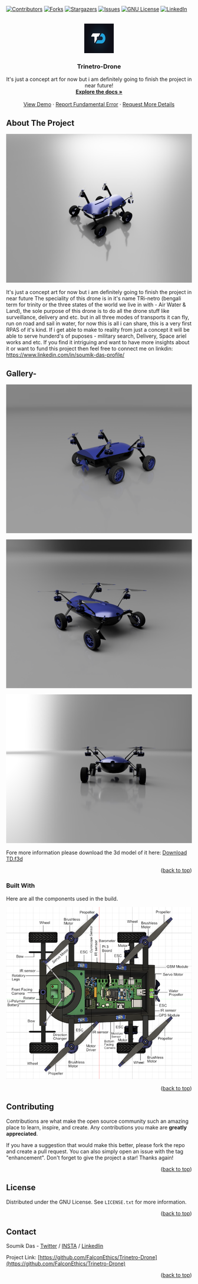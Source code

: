 <a name="readme-top"></a>
[![Contributors][contributors-shield]][contributors-url]
[![Forks][forks-shield]][forks-url]
[![Stargazers][stars-shield]][stars-url]
[![Issues][issues-shield]][issues-url]
[![GNU License][license-shield]][license-url]
[![LinkedIn][linkedin-shield]][linkedin-url]


<!-- PROJECT LOGO -->
<br />
<div align="center">
  <a href="https://github.com/FalconEthics/Trinetro-Drone">
    <img src="logo.png" alt="Logo" width="80" height="80">
  </a>

  <h3 align="center">Trinetro-Drone</h3>

  <p align="center">
    It's just a concept art for now but i am definitely going to finish the project in near future!
    <br />
    <a href="https://github.com/FalconEthics/Trinetro-Drone"><strong>Explore the docs »</strong></a>
    <br />
    <br />
    <a href="https://github.com/FalconEthics/Trinetro-Drone/blob/main/Trinetro_Drone_2022-Sep-03_04-24-43AM-000_CustomizedView26681168714_mp4.mp4">View Demo</a>
    ·
    <a href="https://github.com/FalconEthics/Trinetro-Drone/issues">Report Fundamental Error</a>
    ·
    <a href="https://github.com/FalconEthics/Trinetro-Drone/issues">Request More Details</a>
  </p>
</div>



<!-- TABLE OF CONTENTS -->
<!-- <details>
  <summary>Table of Contents</summary>
  <ol>
    <li>
      <a href="#about-the-project">About The Project</a>
      <ul>
        <li><a href="#built-with">Built With</a></li>
      </ul>
    </li>
    <li>
      <a href="#getting-started">Getting Started</a>
      <ul>
        <li><a href="#prerequisites">Prerequisites</a></li>
        <li><a href="#installation">Installation</a></li>
      </ul>
    </li>
    <li><a href="#usage">Usage</a></li>
    <li><a href="#roadmap">Roadmap</a></li>
    <li><a href="#contributing">Contributing</a></li>
    <li><a href="#license">License</a></li>
    <li><a href="#contact">Contact</a></li>
    <li><a href="#acknowledgments">Acknowledgments</a></li>
  </ol>
</details> -->



<!-- ABOUT THE PROJECT -->
## About The Project

[![Product Name Screen Shot][product-screenshot]](https://github.com/FalconEthics/Trinetro-Drone)

It's just a concept art for now but i am definitely going to finish the project in near future The speciality of this drone is in it's name TRi-netro (bengali term for trinity or the three states of the world we live in with - Air Water & Land), the sole purpose of this drone is to do all the drone stuff like surveillance, delivery and etc. but in all three modes of transports it can fly, run on road and sail in water, for now this is all i can share, this is a very first RPAS of it's kind. If i get able to make to reality from just a concept it will be able to serve hunderd's of puposes - military search, Delivery, Space ariel works and etc. If you find it intriguing and want to have more insights about it or want to fund this project then feel free to connect me on linkdin: https://www.linkedin.com/in/soumik-das-profile/



## Gallery- 

[![Product Name Screen Shot][product-screenshot2]](https://github.com/FalconEthics/Trinetro-Drone)

[![Product Name Screen Shot][product-screenshot3]](https://github.com/FalconEthics/Trinetro-Drone)

[![Product Name Screen Shot][product-screenshot4]](https://github.com/FalconEthics/Trinetro-Drone)

Fore more information please download the 3d model of it here: <a href="https://github.com/FalconEthics/Trinetro-Drone/blob/main/Trinetro%20Drone%20v43.f3d">Download TD.f3d</a>

<p align="right">(<a href="#readme-top">back to top</a>)</p>



### Built With

Here are all the components used in the build.

[![Product Name Screen Shot][product-components]](https://github.com/FalconEthics/Trinetro-Drone)

<p align="right">(<a href="#readme-top">back to top</a>)</p>



<!-- CONTRIBUTING -->
## Contributing

Contributions are what make the open source community such an amazing place to learn, inspire, and create. Any contributions you make are **greatly appreciated**.

If you have a suggestion that would make this better, please fork the repo and create a pull request. You can also simply open an issue with the tag "enhancement".
Don't forget to give the project a star! Thanks again!

<p align="right">(<a href="#readme-top">back to top</a>)</p>



<!-- LICENSE -->
## License

Distributed under the GNU License. See `LICENSE.txt` for more information.

<p align="right">(<a href="#readme-top">back to top</a>)</p>



<!-- CONTACT -->
## Contact

Soumik Das - [Twitter](https://twitter.com/SoumikD95642409) / [INSTA](https://www.instagram.com/itz.raaj.das/) / [Linkedlin](https://www.linkedin.com/in/soumik-das-profile/)

Project Link: [https://github.com/FalconEthics/Trinetro-Drone](https://github.com/FalconEthics/Trinetro-Drone)

<p align="right">(<a href="#readme-top">back to top</a>)</p>

<!-- MARKDOWN LINKS & IMAGES -->
<!-- https://www.markdownguide.org/basic-syntax/#reference-style-links -->
[contributors-shield]: https://img.shields.io/github/contributors/FalconEthics/Trinetro-Drone.svg?style=for-the-badge
[contributors-url]: https://github.com/FalconEthics/Trinetro-Drone/graphs/contributors
[forks-shield]: https://img.shields.io/github/forks/FalconEthics/Trinetro-Drone.svg?style=for-the-badge
[forks-url]: https://github.com/FalconEthics/Trinetro-Drone/network/members
[stars-shield]: https://img.shields.io/github/stars/FalconEthics/Trinetro-Drone.svg?style=for-the-badge
[stars-url]: https://github.com/FalconEthics/Trinetro-Drone/stargazers
[issues-shield]: https://img.shields.io/github/issues/FalconEthics/Trinetro-Drone.svg?style=for-the-badge
[issues-url]: https://github.com/FalconEthics/Trinetro-Drone/issues
[license-shield]: https://img.shields.io/github/license/FalconEthics/Trinetro-Drone.svg?style=for-the-badge
[license-url]: https://github.com/FalconEthics/Trinetro-Drone/blob/main/LICENSE
[linkedin-shield]: https://img.shields.io/badge/-LinkedIn-black.svg?style=for-the-badge&logo=linkedin&colorB=555
[linkedin-url]: https://www.linkedin.com/in/soumik-das-profile/
[product-screenshot]: https://raw.githubusercontent.com/FalconEthics/Trinetro-Drone/main/Trinetro_Drone_2022-Sep-03_03-44-30AM-000_CustomizedView26681168714.png
[product-screenshot2]: https://raw.githubusercontent.com/FalconEthics/Trinetro-Drone/main/Trinetro_Drone_2022-Sep-03_04-16-58AM-000_CustomizedView13304029920.png
[product-screenshot3]: https://raw.githubusercontent.com/FalconEthics/Trinetro-Drone/main/Trinetro_Drone_2022-Sep-03_04-18-29AM-000_CustomizedView9151492485.png
[product-screenshot4]: https://raw.githubusercontent.com/FalconEthics/Trinetro-Drone/main/Trinetro_Drone_2022-Sep-03_04-22-00AM-000_CustomizedView12173695879.png
[product-components]: https://raw.githubusercontent.com/FalconEthics/Trinetro-Drone/main/Components.png
[Next.js]: https://img.shields.io/badge/next.js-000000?style=for-the-badge&logo=nextdotjs&logoColor=white
[Next-url]: https://nextjs.org/
[React.js]: https://img.shields.io/badge/React-20232A?style=for-the-badge&logo=react&logoColor=61DAFB
[React-url]: https://reactjs.org/
[Vue.js]: https://img.shields.io/badge/Vue.js-35495E?style=for-the-badge&logo=vuedotjs&logoColor=4FC08D
[Vue-url]: https://vuejs.org/
[Angular.io]: https://img.shields.io/badge/Angular-DD0031?style=for-the-badge&logo=angular&logoColor=white
[Angular-url]: https://angular.io/
[Svelte.dev]: https://img.shields.io/badge/Svelte-4A4A55?style=for-the-badge&logo=svelte&logoColor=FF3E00
[Svelte-url]: https://svelte.dev/
[Laravel.com]: https://img.shields.io/badge/Laravel-FF2D20?style=for-the-badge&logo=laravel&logoColor=white
[Laravel-url]: https://laravel.com
[Bootstrap.com]: https://img.shields.io/badge/Bootstrap-563D7C?style=for-the-badge&logo=bootstrap&logoColor=white
[Bootstrap-url]: https://getbootstrap.com
[JQuery.com]: https://img.shields.io/badge/jQuery-0769AD?style=for-the-badge&logo=jquery&logoColor=white
[JQuery-url]: https://jquery.com 
